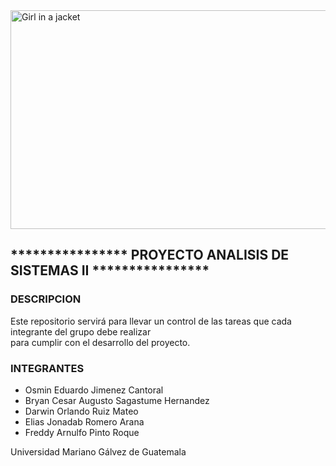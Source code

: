 <!DOCTYPE html>
<html>
<body>
<img src="https://www.queestudiar.org/wp-content/uploads/2017/10/software-750x350.jpg" alt="Girl in a jacket" width="750" height="350">
<h2>**************** PROYECTO ANALISIS DE SISTEMAS II ****************</h2>
<h3>DESCRIPCION</h3>
Este repositorio servirá para llevar un control de las tareas que cada integrante del grupo debe realizar <br>
para cumplir con el desarrollo del proyecto.
<h3>INTEGRANTES</h3>
<ul>
<li>Osmin Eduardo Jimenez Cantoral</li>
<li>Bryan Cesar Augusto Sagastume Hernandez</li>
<li> Darwin Orlando Ruiz Mateo </li>
<li> Elias Jonadab Romero Arana</li>
<li> Freddy Arnulfo Pinto Roque </li> 
</ul>
<footer>Universidad Mariano Gálvez de Guatemala</footer>
</body>
</html>
